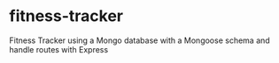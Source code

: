 # fitness-tracker
Fitness Tracker using a Mongo database with a Mongoose schema and handle routes with Express